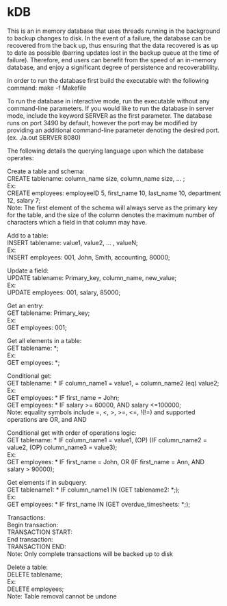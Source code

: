 # kDB
This is an in memory database that uses threads running in the background to backup changes to disk. 
In the event of a failure, the database can be recovered from the back up, thus ensuring that the data 
recovered is as up to date as possible (barring updates lost in the backup queue at the time of failure).
Therefore, end users can benefit from the speed of an in-memory database, and enjoy a significant degree
of persistence and recoverablility. 

In order to run the database first build the executable with the following command:
make -f Makefile

To run the database in interactive mode, run the executable without any command-line parameters.
If you would like to run the database in server mode, include the keyword SERVER as the first 
parameter. The database runs on port 3490 by default, however the port may be modified by providing
an additional command-line parameter denoting the desired port. (ex. ./a.out SERVER 8080)

The following details the querying language upon which the database operates:

Create a table and schema:<br />
CREATE tablename: column_name size, column_name size, ... ;<br />
Ex:</br>
CREATE employees: employeeID 5, first_name 10, last_name 10, department 12, salary 7;<br />
Note: The first element of the schema will always serve as the primary key for the table, and the
size of the column denotes the maximum number of characters which a field in that column may have. 

Add to a table:<br />
INSERT tablename: value1, value2, ... , valueN;<br />
Ex:<br />
INSERT employees: 001, John, Smith, accounting, 80000;<br />

Update a field:<br />
UPDATE tablename: Primary_key, column_name, new_value;<br />
Ex:<br />
UPDATE employees: 001, salary, 85000;<br />

Get an entry:<br />
GET tablename: Primary_key;<br />
Ex:<br />
GET employees: 001;<br />

Get all elements in a table:<br />
GET tablename: *;<br />
Ex:<br />
GET employees: *;<br />

Conditional get:<br />
GET tablename: * IF column_name1 = value1, = column_name2 (eq) value2;<br />
Ex:<br />
GET employees: * IF first_name = John;<br />
GET employees: * IF salary >= 60000, AND salary <=100000;<br />
Note: equality symbols include =, <, >, >=, <=, !(!=) and supported operations
are OR, and AND

Conditional get with order of operations logic:<br />
GET tablename: * IF column_name1 = value1, (OP) (IF column_name2 = value2, (OP) column_name3 = value3);<br />
Ex:<br />
GET employees: * IF first_name = John, OR (IF first_name = Ann, AND salary > 90000);<br />

Get elements if in subquery:<br />
GET tablename1: * IF column_name1 IN (GET tablename2: *;);<br />
Ex:<br />
GET employees: * IF first_name IN (GET overdue_timesheets: *;); <br />

Transactions:<br />
Begin transaction:<br />
TRANSACTION START:<br />
End transaction:<br />
TRANSACTION END:<br />
Note: Only complete transactions will be backed up to disk<br />

Delete a table:<br />
DELETE tablename;<br />
Ex:<br />
DELETE employees;<br />
Note: Table removal cannot be undone

